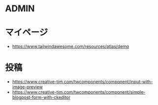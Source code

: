 # ADMIN

# マイページ
* https://www.tailwindawesome.com/resources/atlas/demo

# 投稿
* https://www.creative-tim.com/twcomponents/component/input-with-image-preview
* https://www.creative-tim.com/twcomponents/component/simple-blogpost-form-with-ckeditor
